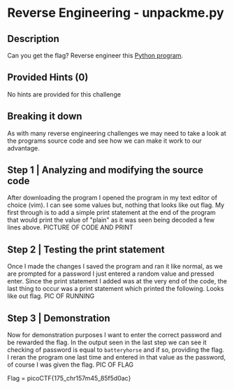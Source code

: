 # Reverse Engineering - unpackme.py
## Description
Can you get the flag? Reverse engineer this [Python program](https://artifacts.picoctf.net/c/466/unpackme.flag.py).

## Provided Hints (0)
No hints are provided for this challenge

## Breaking it down
As with many reverse engineering challenges we may need to take a look at the programs source code and see how we can make it work to our advantage.

## Step 1 | Analyzing and modifying the source code
After downloading the program I opened the program in my text editor of choice (vim). I can see some values but, nothing that looks like out flag. My first through is to add a simple print statement at the end of the program that would print the value of "plain" as it was seen being decoded a few lines above.
PICTURE OF CODE AND PRINT

## Step 2 | Testing the print statement
Once I made the changes I saved the program and ran it like normal, as we are prompted for a password I just entered a random value and pressed enter. Since the print statement I added was at the very end of the code, the last thing to occur was a print statement which printed the following. Looks like out flag.
PIC OF RUNNING

## Step 3 | Demonstration 
Now for demonstration purposes I want to enter the correct password and be rewarded the flag. In the output seen in the last step we can see it checking of password is equal to `batteryhorse` and if so, providing the flag. I reran the program one last time and entered in that value as the password, of course I was given the flag.
PIC OF FLAG

Flag = picoCTF{175_chr157m45_85f5d0ac}

